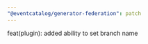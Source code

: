 ```yaml
---
"@eventcatalog/generator-federation": patch
---
```


feat(plugin): added ability to set branch  name
